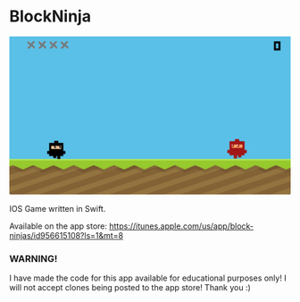 BlockNinja
==========

![](images/temp.png?raw=true)

IOS Game written in Swift.

Available on the app store:
https://itunes.apple.com/us/app/block-ninjas/id956615108?ls=1&mt=8

### WARNING!
I have made the code for this app available for educational purposes only! I will not accept clones being posted to the app store! Thank you :)
